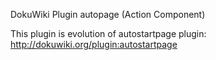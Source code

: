 DokuWiki Plugin autopage (Action Component)

This plugin is evolution of autostartpage plugin:
http://dokuwiki.org/plugin:autostartpage 

